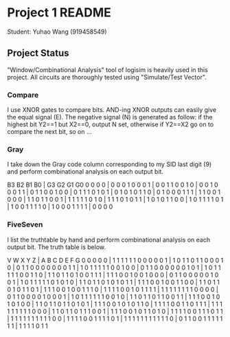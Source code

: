 # Project 1 README

Student: Yuhao Wang (919458549)

## Project Status

"Window/Combinational Analysis" tool of logisim is heavily used in this project. All circuits are thoroughly tested using "Simulate/Test Vector".

### Compare

I use XNOR gates to compare bits. AND-ing XNOR outputs can easily give the equal signal (E). The negative signal (N) is generated as follow: if the highest bit Y2==1 but X2==0, output N set, otherwise if Y2==X2 go on to compare the next bit, so on ...

### Gray

I take down the Gray code column corresponding to my SID last digit (9) and perform combinational analysis on each output bit.

B3 B2 B1 B0 | G3 G2 G1 G0
0 0 0 0 | 0 0 0 1
0 0 0 1 | 0 0 1 1
0 0 1 0 | 0 0 1 0
0 0 1 1 | 0 1 1 0
0 1 0 0 | 0 1 1 1
0 1 0 1 | 0 1 0 1
0 1 1 0 | 0 1 0 0
0 1 1 1 | 1 1 0 0
1 0 0 0 | 1 1 0 1
1 0 0 1 | 1 1 1 1
1 0 1 0 | 1 1 1 0
1 0 1 1 | 1 0 1 0
1 1 0 0 | 1 0 1 1
1 1 0 1 | 1 0 0 1
1 1 1 0 | 1 0 0 0
1 1 1 1 | 0 0 0 0

### FiveSeven

I list the truthtable by hand and perform combinational analysis on each output bit. The truth table is below.

V W X Y Z | A B C D E F G
0 0 0 0 0 | 1 1 1 1 1 1 0
0 0 0 0 1 | 1 0 1 1 0 1 1
0 0 0 1 0 | 0 1 1 0 0 0 0
0 0 0 1 1 | 1 0 1 1 1 1 1
0 0 1 0 0 | 0 1 1 0 0 0 0
0 0 1 0 1 | 1 0 1 1 1 1 1
0 0 1 1 0 | 1 1 0 1 1 0 1
0 0 1 1 1 | 1 1 1 0 0 1 0
0 1 0 0 0 | 0 1 1 0 0 0 0
0 1 0 0 1 | 1 0 1 1 1 1 1
0 1 0 1 0 | 1 1 0 1 1 0 1
0 1 0 1 1 | 1 1 1 0 0 1 0
0 1 1 0 0 | 1 1 0 1 1 0 1
0 1 1 0 1 | 1 1 1 0 0 1 0
0 1 1 1 0 | 1 1 1 1 0 0 1
0 1 1 1 1 | 1 1 1 1 1 1 1
1 0 0 0 0 | 0 1 1 0 0 0 0
1 0 0 0 1 | 1 0 1 1 1 1 1
1 0 0 1 0 | 1 1 0 1 1 0 1
1 0 0 1 1 | 1 1 1 0 0 1 0
1 0 1 0 0 | 1 1 0 1 1 0 1
1 0 1 0 1 | 1 1 1 0 0 1 0
1 0 1 1 0 | 1 1 1 1 0 0 1
1 0 1 1 1 | 1 1 1 1 1 1 1
1 1 0 0 0 | 1 1 0 1 1 0 1
1 1 0 0 1 | 1 1 1 0 0 1 0
1 1 0 1 0 | 1 1 1 1 0 0 1
1 1 0 1 1 | 1 1 1 1 1 1 1
1 1 1 0 0 | 1 1 1 1 0 0 1
1 1 1 0 1 | 1 1 1 1 1 1 1
1 1 1 1 0 | 0 1 1 0 0 1 1
1 1 1 1 1 | 1 1 1 1 0 1 1

